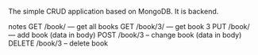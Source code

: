 The simple CRUD application based on MongoDB. 
It is backend.

notes
GET /book/ — get all books
GET /book/3/ — get book 3
PUT /book/ — add book (data in body)
POST /book/3 – change book (data in body)
DELETE /book/3 – delete book
